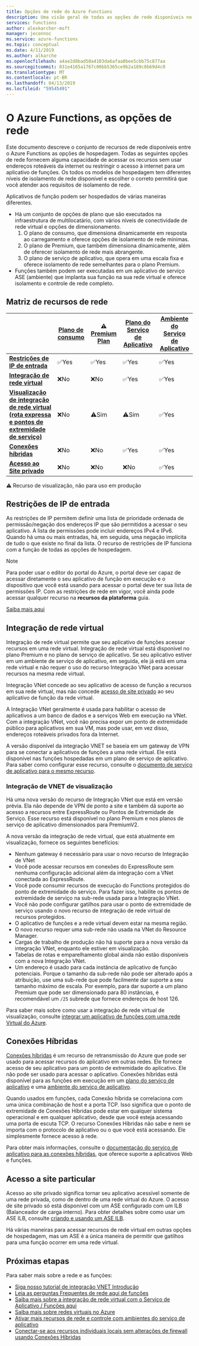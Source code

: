 ```yaml
---
title: Opções de rede do Azure Functions
description: Uma visão geral de todas as opções de rede disponíveis no Azure Functions
services: functions
author: alexkarcher-msft
manager: jeconnoc
ms.service: azure-functions
ms.topic: conceptual
ms.date: 4/11/2019
ms.author: alkarche
ms.openlocfilehash: a4ae2d8bad50a4103da6afaa0bee5cbb75c877aa
ms.sourcegitcommit: 031e4165a1767c00bb5365ce9b2a189c8b69d4c0
ms.translationtype: MT
ms.contentlocale: pt-BR
ms.lasthandoff: 04/13/2019
ms.locfileid: "59545491"
---
```

# <a name="azure-functions-networking-options"></a>O Azure Functions, as opções de rede

Este documento descreve o conjunto de recursos de rede disponíveis entre o Azure Functions as opções de hospedagem. Todas as seguintes opções de rede fornecem alguma capacidade de acessar os recursos sem usar endereços roteáveis da internet ou restringir o acesso à internet para um aplicativo de funções. Os todos os modelos de hospedagem tem diferentes níveis de isolamento de rede disponível e escolher o correto permitirá que você atender aos requisitos de isolamento de rede.

Aplicativos de função podem ser hospedados de várias maneiras diferentes.

* Há um conjunto de opções de plano que são executados na infraestrutura de multilocatário, com vários níveis de conectividade de rede virtual e opções de dimensionamento.
    1. O plano de consumo, que dimensiona dinamicamente em resposta ao carregamento e oferece opções de isolamento de rede mínimas.
    1. O plano de Premium, que também dimensiona dinamicamente, além de oferecer isolamento de rede mais abrangente.
    1. O plano de serviço de aplicativo, que opera em uma escala fixa e oferece isolamento de rede semelhantes para o plano Premium.
* Funções também podem ser executadas em um aplicativo de serviço ASE (ambiente) que implanta sua função na sua rede virtual e oferece isolamento e controle de rede completo.

## <a name="networking-feature-matrix"></a>Matriz de recursos de rede

|                |[Plano de consumo](functions-scale.md#consumption-plan)|⚠ [Premium Plan](functions-scale.md##premium-plan-public-preview)|[Plano do Serviço de Aplicativo](functions-scale.md#app-service-plan)|[Ambiente do Serviço de Aplicativo](../app-service/environment/intro.md)|
|----------------|-----------|----------------|---------|-----------------------|  
|[**Restrições de IP de entrada**](#inbound-ip-restrictions)|✅Yes|✅Yes|✅Yes|✅Yes|
|[**Integração de rede virtual**](#vnet-integration)|❌No|❌No|✅Yes|✅Yes|
|[**Visualização de integração de rede virtual (rota expressa e pontos de extremidade de serviço)**](#preview-vnet-integration)|❌No|⚠Sim|⚠Sim|✅Yes|
|[**Conexões híbridas**](#hybrid-connections)|❌No|❌No|✅Yes|✅Yes|
|[**Acesso ao Site privado**](#private-site-access)|❌No| ❌No|❌No|✅Yes|

⚠ Recurso de visualização, não para uso em produção

## <a name="inbound-ip-restrictions"></a>Restrições de IP de entrada

As restrições de IP permitem definir uma lista de prioridade ordenada de permissão/negação dos endereços IP que são permitidos a acessar o seu aplicativo. A lista de permissões pode incluir endereços IPv4 e IPv6. Quando há uma ou mais entradas, há, em seguida, uma negação implícita de tudo o que existe no final da lista. O recurso de restrições de IP funciona com a função de todas as opções de hospedagem.

> [!NOTE]
> Para poder usar o editor do portal do Azure, o portal deve ser capaz de acessar diretamente o seu aplicativo de função em execução e o dispositivo que você está usando para acessar o portal deve ter sua lista de permissões IP. Com as restrições de rede em vigor, você ainda pode acessar qualquer recurso na **recursos da plataforma** guia.

[Saiba mais aqui](https://docs.microsoft.com/azure/app-service/app-service-ip-restrictions)

## <a name="vnet-integration"></a>Integração de rede virtual

Integração de rede virtual permite que seu aplicativo de funções acessar recursos em uma rede virtual. Integração de rede virtual está disponível no plano Premium e no plano de serviço de aplicativo. Se seu aplicativo estiver em um ambiente de serviço de aplicativo, em seguida, ele já está em uma rede virtual e não requer o uso do recurso Integração VNet para acessar recursos na mesma rede virtual.

Integração VNet concede ao seu aplicativo de acesso de função a recursos em sua rede virtual, mas não concede [acesso de site privado](#private-site-access) ao seu aplicativo de função da rede virtual.

A Integração VNet geralmente é usada para habilitar o acesso de aplicativos a um banco de dados e a serviços Web em execução na VNet. Com a integração VNet, você não precisa expor um ponto de extremidade público para aplicativos em sua VM, mas pode usar, em vez disso, endereços roteáveis privados fora da Internet.

A versão disponível da integração VNET se baseia em um gateway de VPN para se conectar a aplicativos de funções a uma rede virtual. Ele está disponível nas funções hospedadas em um plano de serviço de aplicativo. Para saber como configurar esse recurso, consulte o [documento de serviço de aplicativo para o mesmo recurso](../app-service/web-sites-integrate-with-vnet.md#enabling-vnet-integration).

### <a name="preview-vnet-integration"></a>Integração de VNET de visualização

Há uma nova versão do recurso de Integração VNet que está em versão prévia. Ela não depende de VPN de ponto a site e também dá suporte ao acesso a recursos entre ExpressRoute ou Pontos de Extremidade de Serviço. Esse recurso está disponível no plano Premium e nos planos de serviço de aplicativo dimensionados para PremiumV2.

A nova versão da integração de rede virtual, que está atualmente em visualização, fornece os seguintes benefícios:

* Nenhum gateway é necessário para usar o novo recurso de Integração de VNet
* Você pode acessar recursos em conexões do ExpressRoute sem nenhuma configuração adicional além da integração com a VNet conectada ao ExpressRoute.
* Você pode consumir recursos de execução do Functions protegidos do ponto de extremidade do serviço. Para fazer isso, habilite os pontos de extremidade de serviço na sub-rede usada para a Integração VNet.
* Você não pode configurar gatilhos para usar o ponto de extremidade de serviço usando o novo recurso de integração de rede virtual de recursos protegidos. 
* O aplicativo de funções e a rede virtual devem estar na mesma região.
* O novo recurso requer uma sub-rede não usada na VNet do Resource Manager.
* Cargas de trabalho de produção não há suporte para a nova versão da integração VNet, enquanto ele estiver em visualização.
* Tabelas de rotas e emparelhamento global ainda não estão disponíveis com a nova Integração VNet.
* Um endereço é usado para cada instância de aplicativo de função potenciais. Porque o tamanho da sub-rede não pode ser alterado após a atribuição, use uma sub-rede que pode facilmente dar suporte a seu tamanho máximo de escala. Por exemplo, para dar suporte a um plano Premium que pode ser dimensionado para 80 instâncias, é recomendável um `/25` subrede que fornece endereços de host 126.

Para saber mais sobre como usar a integração de rede virtual de visualização, consulte [integrar um aplicativo de funções com uma rede Virtual do Azure](functions-create-vnet.md).

## <a name="hybrid-connections"></a>Conexões Híbridas

[Conexões híbridas](../service-bus-relay/relay-hybrid-connections-protocol.md) é um recurso de retransmissão do Azure que pode ser usado para acessar recursos do aplicativo em outras redes. Ele fornece acesso de seu aplicativo para um ponto de extremidade do aplicativo. Ele não pode ser usado para acessar o aplicativo. Conexões híbridas está disponível para as funções em execução em um [plano do serviço de aplicativo](functions-scale.md#app-service-plan) e uma [ambiente do serviço de aplicativo](../app-service/environment/intro.md).

Quando usados em funções, cada Conexão híbrida se correlaciona com uma única combinação de host e a porta TCP. Isso significa que o ponto de extremidade de Conexões Híbridas pode estar em qualquer sistema operacional e em qualquer aplicativo, desde que você esteja acessando uma porta de escuta TCP. O recurso Conexões Híbridas não sabe e nem se importa com o protocolo de aplicativo ou o que você está acessando. Ele simplesmente fornece acesso à rede.

Para obter mais informações, consulte o [documentação do serviço de aplicativo para as conexões híbridas](../app-service/app-service-hybrid-connections.md), que oferece suporte a aplicativos Web e funções.

## <a name="private-site-access"></a>Acesso a site particular

Acesso ao site privado significa tornar seu aplicativo acessível somente de uma rede privada, como de dentro de uma rede virtual do Azure. O acesso de site privado só está disponível com um ASE configurado com um ILB (Balanceador de carga interno). Para obter detalhes sobre como usar um ASE ILB, consulte [criando e usando um ASE ILB](../app-service/environment/create-ilb-ase.md).

Há várias maneiras para acessar recursos de rede virtual em outras opções de hospedagem, mas um ASE é a única maneira de permitir que gatilhos para uma função ocorrer em uma rede virtual.

## <a name="next-steps"></a>Próximas etapas
Para saber mais sobre a rede e as funções: 

* [Siga nosso tutorial de integração VNET Introdução](./functions-create-vnet.md)
* [Leia as perguntas Frequentes de rede aqui de funções](./functions-networking-faq.md)
* [Saiba mais sobre a integração de rede virtual com o Serviço de Aplicativo / Funções aqui](../app-service/web-sites-integrate-with-vnet.md)
* [Saiba mais sobre redes virtuais no Azure](../virtual-network/virtual-networks-overview.md)
* [Ativar mais recursos de rede e controle com ambientes do serviço de aplicativo](../app-service/environment/intro.md)
* [Conectar-se aos recursos individuais locais sem alterações de firewall usando Conexões Híbridas](../app-service/app-service-hybrid-connections.md)
